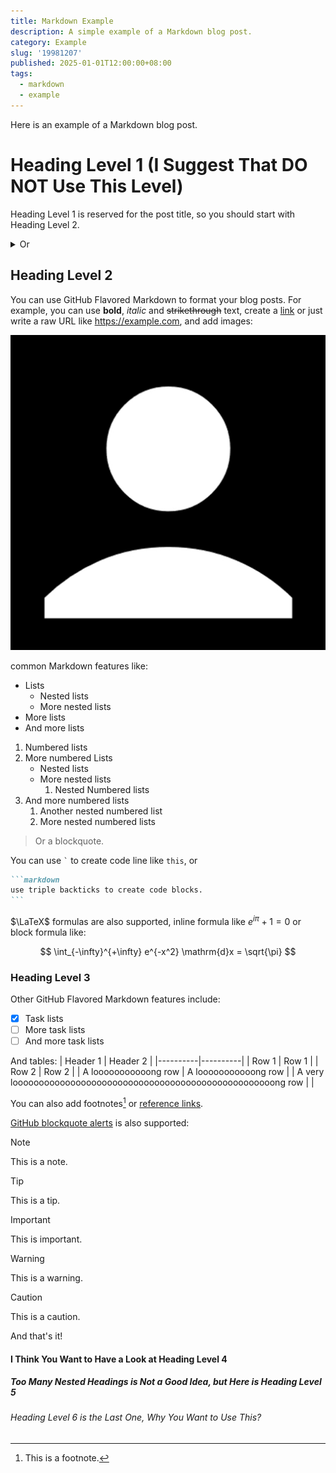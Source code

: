 ```yaml
---
title: Markdown Example
description: A simple example of a Markdown blog post.
category: Example
slug: '19981207'
published: 2025-01-01T12:00:00+08:00
tags:
  - markdown
  - example
---
```


Here is an example of a Markdown blog post.

# Heading Level 1 (I Suggest That DO NOT Use This Level)

Heading Level 1 is reserved for the post title, so you should start with Heading Level 2.

<details>
  <summary>Or</summary>
  <p>
    Add <code>import remarkHeadingShift from './src/plugins/remark-heading-shift.mjs';</code> to the top of <code>astro.config.mjs</code> and uncomment the first line of the <code>remarkPlugins</code> array, then you can use Heading Level 1 as a regular heading in your blog posts.
  </p>
</details>

## Heading Level 2

You can use GitHub Flavored Markdown to format your blog posts. For example, you can use **bold**, _italic_ and ~~strikethrough~~ text, create a [link](https://example.com) or just write a raw URL like https://example.com, and add images:

![Example Image](../../assets/img/avatar.jpg)

common Markdown features like:

- Lists
  - Nested lists
  - More nested lists
- More lists
- And more lists

1. Numbered lists
2. More numbered Lists
   - Nested lists
   - More nested lists
     1. Nested Numbered lists
3. And more numbered lists
   1. Another nested numbered list
   2. More nested numbered lists

> Or a blockquote.

You can use <code>\`</code> to create code line like `this`, or

````markdown
```markdown
use triple backticks to create code blocks.
```
````

$\LaTeX$ formulas are also supported, inline formula like $e^{i\pi} + 1 = 0$ or block formula like:

$$
 \int_{-\infty}^{+\infty} e^{-x^2} \mathrm{d}x = \sqrt{\pi}
$$

### Heading Level 3

Other GitHub Flavored Markdown features include:

- [x] Task lists
- [ ] More task lists
- [ ] And more task lists

And tables:
| Header 1 | Header 2 |
|----------|----------|
| Row 1 | Row 1 |
| Row 2 | Row 2 |
| A looooooooooong row | A looooooooooong row |
| A very loooooooooooooooooooooooooooooooooooooooooooooooooong row | |

You can also add footnotes[^1] or [reference links][1].

[^1]: This is a footnote.

[1]: https://example.com

[GitHub blockquote alerts](https://github.com/orgs/community/discussions/16925) is also supported:

> [!NOTE]
> This is a note.

> [!TIP]
> This is a tip.

> [!IMPORTANT]
> This is important.

> [!WARNING]
> This is a warning.

> [!CAUTION]
> This is a caution.

And that's it!

#### I Think You Want to Have a Look at Heading Level 4

##### Too Many Nested Headings is Not a Good Idea, but Here is Heading Level 5

###### Heading Level 6 is the Last One, Why You Want to Use This?
